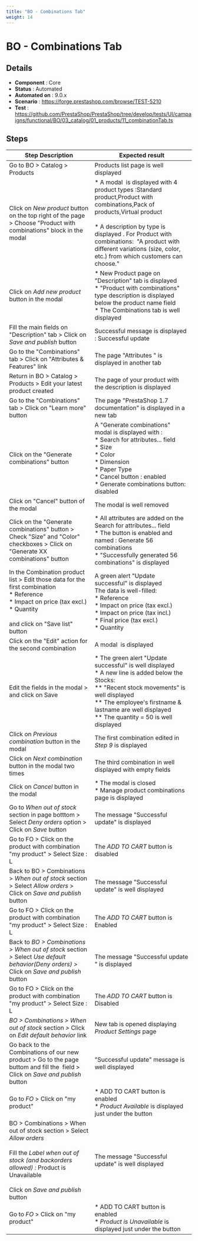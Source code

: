```yaml
---
title: "BO - Combinations Tab"
weight: 14
---
```


# BO - Combinations Tab
## Details
* **Component** : Core
* **Status** : Automated
* **Automated on** : 9.0.x
* **Scenario** : https://forge.prestashop.com/browse/TEST-5210
* **Test** : https://github.com/PrestaShop/PrestaShop/tree/develop/tests/UI/campaigns/functional/BO/03_catalog/01_products/11_combinationTab.ts

## Steps
| Step Description | Expected result |
| ----- | ----- |
| Go to BO > Catalog > Products | Products list page is well displayed |
| Click on *New product* button on the top right of the page > Choose "Product with combinations" block in the modal | * A modal  is displayed with 4 product types :Standard product,Product with combinations,Pack of products,Virtual product<br><br> * A description by type is displayed . For Product with combinations:  "A product with different variations (size, color, etc.) from which customers can choose." |
| Click on *Add new product* button in the modal | * New Product page on "Description" tab is displayed<br> * "Product with combinations" type description is displayed below the product name field<br> * The Combinations tab is well displayed |
| Fill the main fields on "Description" tab > Click on *Save and publish* button | Successful message is displayed : Successful update |
| Go to the "Combinations" tab > Click on "Attributes & Features" link | The page "Attributes " is displayed in another tab |
| Return in BO > Catalog > Products > Edit your latest product created | The page of your product with the description is displayed |
| Go to the "Combinations" tab > Click on "Learn more" button | The page "PrestaShop 1.7 documentation" is displayed in a new tab |
| Click on the "Generate combinations" button | A "Generate combinations" modal is displayed with :<br> * Search for attributes... field<br> * Size<br> * Color<br> * Dimension<br> * Paper Type<br> * Cancel button : enabled<br> * Generate combinations button: disabled |
| Click on "Cancel" button of the modal | The modal is well removed |
| Click on the "Generate combinations" button > Check "Size" and "Color" checkboxes > Click on "Generate XX combinations" button | * All attributes are added on the Search for attributes... field<br> * The button is enabled and named : Generate 56 combinations<br> * "Successfully generated 56 combinations" is displayed |
| In the Combination product list > Edit those data for the first combination<br> * Reference<br> * Impact on price (tax excl.)<br> * Quantity<br><br>and click on "Save list" button | A green alert "Update successful" is displayed<br>The data is well-filled:<br> * Reference<br> * Impact on price (tax excl.)<br> * Impact on price (tax incl.)<br> * Final price (tax excl.)<br> * Quantity |
| Click on the "Edit" action for the second combination | A modal  is displayed |
| Edit the fields in the modal > and click on Save | * The green alert "Update successful" is well displayed<br> * A new line is added below the Stocks:<br> ** "Recent stock movements" is well displayed<br> ** The employee's firstname & lastname are well displayed<br> ** The quantity = 50 is well displayed |
| Click on *Previous combination* button in the modal | The first combination edited in *Step 9* is displayed |
| Click on *Next combination* button in the modal two times | The third combination in well displayed with empty fields |
| Click on *Cancel* button in the modal | * The modal is closed<br> * Manage product combinations page is displayed |
| Go to *When out of stock* section in page botttom > Select *Deny orders* option > Click on *Save* button | The message "Successful update" is displayed |
| Go to FO > Click on the product with combination "my product" > Select Size : L | The *ADD TO CART* button is disabled |
| Back to BO > Combinations > *When out of stock* section > Select *Allow orders* > Click on *Save and publish* button | The message "Successful update" is well displayed |
| Go to FO > Click on the product with combination "my product" > Select Size : L | The *ADD TO CART* button is Enabled |
| Back to *BO > Combinations > When out of stock* section *>* Select *Use default behavior(Deny orders) >* Click on *Save and publish* button | The message "Successful update " is displayed |
| Go to FO > Click on the product with combination "my product" > Select Size : L | The *ADD TO CART* button is Disabled |
| *BO > Combinations > When out of stock* section *>* Click on *Edit default behavior* link | New tab is opened displaying *Product Settings* page |
| Go back to the Combinations of our new product > Go to the page buttom and fill the  field > Click on *Save and publish* button | "Successful update" message is well displayed |
| Go to *FO* > Click on "my product" | * ADD TO CART button is enabled<br> * *Product Available* is displayed just under the button |
| BO > Combinations > When out of stock section > Select *Allow orders* <br><br>Fill the *Label when out of stock (and backorders allowed) :* Product is Unavailable <br><br>Click on *Save and publish* button | The message "Successful update" is well displayed |
| Go to *FO* > Click on "my product" | * ADD TO CART button is enabled<br> * *Product is Unavailable* is displayed just under the button |
